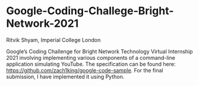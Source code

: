 # Google-Coding-Challege-Bright-Network-2021
Ritvik Shyam, Imperial College London

Google’s Coding Challenge for Bright Network Technology Virtual Internship 2021 involving implementing various components of a command-line application
simulating YouTube. The specification can be found here: https://github.com/zach1king/google-code-sample. For the final submission, I have implemented it using Python.

